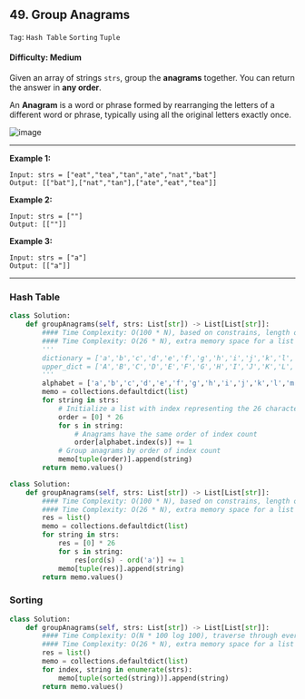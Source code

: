 ## 49. Group Anagrams

```Tag```: ```Hash Table``` ```Sorting``` ```Tuple```

#### Difficulty: Medium

Given an array of strings ```strs```, group the __anagrams__ together. You can return the answer in __any order__.

An __Anagram__ is a word or phrase formed by rearranging the letters of a different word or phrase, typically using all the original letters exactly once.

![image](https://user-images.githubusercontent.com/35042430/213755141-29293707-67ba-4784-9bbe-d506d667cd19.png)

---

__Example 1:__
```
Input: strs = ["eat","tea","tan","ate","nat","bat"]
Output: [["bat"],["nat","tan"],["ate","eat","tea"]]
```

__Example 2:__
```
Input: strs = [""]
Output: [[""]]
```

__Example 3:__
```
Input: strs = ["a"]
Output: [["a"]]
```

---

### Hash Table

```Python
class Solution:
    def groupAnagrams(self, strs: List[str]) -> List[List[str]]:
        #### Time Complexity: O(100 * N), based on constrains, length of the longest single anagram is 100, traverse through every string of the input
        #### Time Complexity: O(26 * N), extra memory space for a list to hold index of 26 characters, and a hash table
        '''
        dictionary = ['a','b','c','d','e','f','g','h','i','j','k','l','m','n','o','p','q','r','s','t','u','v','w','x','y','z']
        upper_dict = ['A','B','C','D','E','F','G','H','I','J','K','L','M','N','O','P','Q','R','S','T','U','V','W','X','Y','Z']
        '''
        alphabet = ['a','b','c','d','e','f','g','h','i','j','k','l','m','n','o','p','q','r','s','t','u','v','w','x','y','z']
        memo = collections.defaultdict(list)
        for string in strs:
            # Initialize a list with index representing the 26 character of alphabet 
            order = [0] * 26
            for s in string:
                # Anagrams have the same order of index count
                order[alphabet.index(s)] += 1
            # Group anagrams by order of index count
            memo[tuple(order)].append(string)
        return memo.values()
```

```Python
class Solution:
    def groupAnagrams(self, strs: List[str]) -> List[List[str]]:
        #### Time Complexity: O(100 * N), based on constrains, length of the longest single anagram is 100, traverse through every string of the input
        #### Time Complexity: O(26 * N), extra memory space for a list to hold index of 26 characters, and a hash table
        res = list()
        memo = collections.defaultdict(list)
        for string in strs:
            res = [0] * 26
            for s in string:
                res[ord(s) - ord('a')] += 1
            memo[tuple(res)].append(string)
        return memo.values()
```

### Sorting

```Python
class Solution:
    def groupAnagrams(self, strs: List[str]) -> List[List[str]]:
        #### Time Complexity: O(N * 100 log 100), traverse through every string of the input size N, and sort operations take NlogN time, based on constrains, length of the longest single anagram is 100, 
        #### Time Complexity: O(26 * N), extra memory space for a list to hold index of 26 characters, and a hash table
        res = list()
        memo = collections.defaultdict(list)
        for index, string in enumerate(strs):
            memo[tuple(sorted(string))].append(string)
        return memo.values()
```
